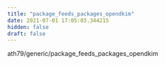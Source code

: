 ```yaml
---
title: "package_feeds_packages_opendkim"
date: 2021-07-01 17:05:03.344215
hidden: false
draft: false
---
```


ath79/generic/package_feeds_packages_opendkim

